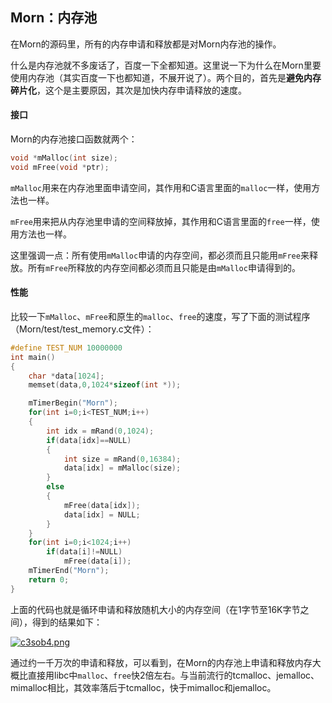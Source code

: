 ## Morn：内存池

在Morn的源码里，所有的内存申请和释放都是对Morn内存池的操作。

什么是内存池就不多废话了，百度一下全都知道。这里说一下为什么在Morn里要使用内存池（其实百度一下也都知道，不展开说了）。两个目的，首先是**避免内存碎片化**，这个是主要原因，其次是加快内存申请释放的速度。

#### 接口

Morn的内存池接口函数就两个：

```C
void *mMalloc(int size);
void mFree(void *ptr);
```

`mMalloc`用来在内存池里面申请空间，其作用和C语言里面的`malloc`一样，使用方法也一样。

`mFree`用来把从内存池里申请的空间释放掉，其作用和C语言里面的`free`一样，使用方法也一样。

这里强调一点：所有使用`mMalloc`申请的内存空间，都必须而且只能用`mFree`来释放。所有`mFree`所释放的内存空间都必须而且只能是由`mMalloc`申请得到的。



#### 性能

比较一下`mMalloc`、`mFree`和原生的`malloc`、`free`的速度，写了下面的测试程序（Morn/test/test_memory.c文件）：

```c
#define TEST_NUM 10000000
int main()
{
    char *data[1024];
    memset(data,0,1024*sizeof(int *));

    mTimerBegin("Morn");
    for(int i=0;i<TEST_NUM;i++)
    {
        int idx = mRand(0,1024);
        if(data[idx]==NULL)
        {
            int size = mRand(0,16384);
            data[idx] = mMalloc(size);
        }
        else
        {
            mFree(data[idx]);
            data[idx] = NULL;
        }
    }
    for(int i=0;i<1024;i++)
        if(data[i]!=NULL)
            mFree(data[i]);
    mTimerEnd("Morn");
    return 0;
}
```

上面的代码也就是循环申请和释放随机大小的内存空间（在1字节至16K字节之间），得到的结果如下：

[![c3sob4.png](https://z3.ax1x.com/2021/04/07/c3sob4.png)](https://imgtu.com/i/c3sob4)

通过约一千万次的申请和释放，可以看到，在Morn的内存池上申请和释放内存大概比直接用libc中`malloc`、`free`快2倍左右。与当前流行的tcmalloc、jemalloc、mimalloc相比，其效率落后于tcmalloc，快于mimalloc和jemalloc。

